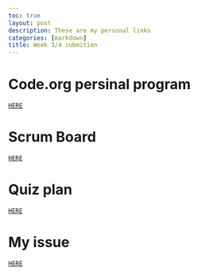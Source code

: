 ```yaml
---
toc: true
layout: post
description: These are my personal links 
categories: [markdown]
title: Week 3/4 submition
---
```


# Code.org persinal program
[`HERE`](https://studio.code.org/projects/applab/eOIEaXlOVRDzcLfnbr4fEbj3PZ1klPysu4H9n0mQ8zs)

# Scrum Board
[`HERE`](https://github.com/users/gigtieup/projects/2/views/1)

# Quiz plan
[`HERE`](https://gigtieup.github.io/quinnbireley7/markdown/2022/09/12/quiz-plan.html)

# My issue
[`HERE`](https://github.com/gigtieup/quinnbireley7/issues/5)
